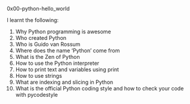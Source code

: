 0x00-python-hello_world

I learnt the following:
1. Why Python programming is awesome
2. Who created Python
3. Who is Guido van Rossum
4. Where does the name ‘Python’ come from
5. What is the Zen of Python
6. How to use the Python interpreter
7. How to print text and variables using print
8. How to use strings
9. What are indexing and slicing in Python
10. What is the official Python coding style and how to check your code with pycodestyle
